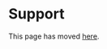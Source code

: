 # Support

This page has moved [here](https://github.com/nervosys/AutonomySim/blob/main/docs/SUPPORT.md).
